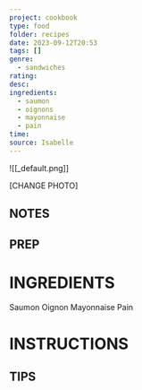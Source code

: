 ```yaml
---
project: cookbook
type: food
folder: recipes
date: 2023-09-12T20:53
tags: []
genre:
  - sandwiches
rating: 
desc: 
ingredients:
  - saumon
  - oignons
  - mayonnaise
  - pain
time: 
source: Isabelle
---
```


![[_default.png]]

[CHANGE PHOTO]


## NOTES




## PREP


# INGREDIENTS

Saumon
Oignon
Mayonnaise
Pain

# INSTRUCTIONS


## TIPS



